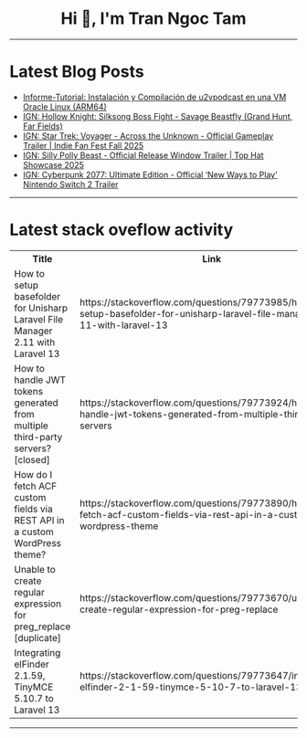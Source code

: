 <h1 align="center">Hi 👋, I'm Tran Ngoc Tam</h1>

---

# Latest Blog Posts 
<!-- BLOG-POST-LIST:START -->
- [Informe-Tutorial: Instalación y Compilación de u2vpodcast en una VM Oracle Linux &lpar;ARM64&rpar;](https://dev.to/ivajofranc/informe-tutorial-instalacion-y-compilacion-de-u2vpodcast-en-una-vm-oracle-linux-arm64-41pj)
- [IGN: Hollow Knight: Silksong Boss Fight - Savage Beastfly &lpar;Grand Hunt, Far Fields&rpar;](https://dev.to/gg_news/ign-hollow-knight-silksong-boss-fight-savage-beastfly-grand-hunt-far-fields-5138)
- [IGN: Star Trek: Voyager - Across the Unknown - Official Gameplay Trailer | Indie Fan Fest Fall 2025](https://dev.to/gg_news/ign-star-trek-voyager-across-the-unknown-official-gameplay-trailer-indie-fan-fest-fall-2025-49bi)
- [IGN: Silly Polly Beast - Official Release Window Trailer | Top Hat Showcase 2025](https://dev.to/gg_news/ign-silly-polly-beast-official-release-window-trailer-top-hat-showcase-2025-348g)
- [IGN: Cyberpunk 2077: Ultimate Edition - Official ‘New Ways to Play’ Nintendo Switch 2 Trailer](https://dev.to/gg_news/ign-cyberpunk-2077-ultimate-edition-official-new-ways-to-play-nintendo-switch-2-trailer-1319)
<!-- BLOG-POST-LIST:END -->

---

# Latest stack oveflow activity
<table>
  <tr><th>Title</th><th>Link</th></tr>
  <!-- STACKOVERFLOW:START --><tr><td>How to setup basefolder for Unisharp Laravel File Manager 2.11 with Laravel 13</td><td>https://stackoverflow.com/questions/79773985/how-to-setup-basefolder-for-unisharp-laravel-file-manager-2-11-with-laravel-13</td></tr><tr><td>How to handle JWT tokens generated from multiple third-party servers? [closed]</td><td>https://stackoverflow.com/questions/79773924/how-to-handle-jwt-tokens-generated-from-multiple-third-party-servers</td></tr><tr><td>How do I fetch ACF custom fields via REST API in a custom WordPress theme?</td><td>https://stackoverflow.com/questions/79773890/how-do-i-fetch-acf-custom-fields-via-rest-api-in-a-custom-wordpress-theme</td></tr><tr><td>Unable to create regular expression for preg_replace [duplicate]</td><td>https://stackoverflow.com/questions/79773670/unable-to-create-regular-expression-for-preg-replace</td></tr><tr><td>Integrating elFinder 2.1.59, TinyMCE 5.10.7 to Laravel 13</td><td>https://stackoverflow.com/questions/79773647/integrating-elfinder-2-1-59-tinymce-5-10-7-to-laravel-13</td></tr><!-- STACKOVERFLOW:END -->
</table>

---


